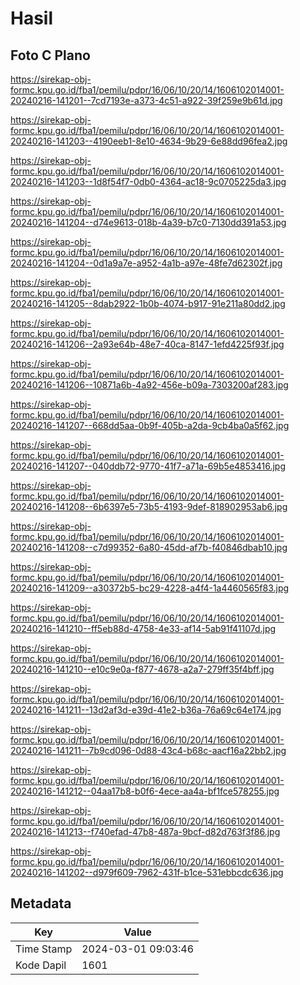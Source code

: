 # Hasil

## Foto C Plano

https://sirekap-obj-formc.kpu.go.id/fba1/pemilu/pdpr/16/06/10/20/14/1606102014001-20240216-141201--7cd7193e-a373-4c51-a922-39f259e9b61d.jpg

https://sirekap-obj-formc.kpu.go.id/fba1/pemilu/pdpr/16/06/10/20/14/1606102014001-20240216-141203--4190eeb1-8e10-4634-9b29-6e88dd96fea2.jpg

https://sirekap-obj-formc.kpu.go.id/fba1/pemilu/pdpr/16/06/10/20/14/1606102014001-20240216-141203--1d8f54f7-0db0-4364-ac18-9c0705225da3.jpg

https://sirekap-obj-formc.kpu.go.id/fba1/pemilu/pdpr/16/06/10/20/14/1606102014001-20240216-141204--d74e9613-018b-4a39-b7c0-7130dd391a53.jpg

https://sirekap-obj-formc.kpu.go.id/fba1/pemilu/pdpr/16/06/10/20/14/1606102014001-20240216-141204--0d1a9a7e-a952-4a1b-a97e-48fe7d62302f.jpg

https://sirekap-obj-formc.kpu.go.id/fba1/pemilu/pdpr/16/06/10/20/14/1606102014001-20240216-141205--8dab2922-1b0b-4074-b917-91e211a80dd2.jpg

https://sirekap-obj-formc.kpu.go.id/fba1/pemilu/pdpr/16/06/10/20/14/1606102014001-20240216-141206--2a93e64b-48e7-40ca-8147-1efd4225f93f.jpg

https://sirekap-obj-formc.kpu.go.id/fba1/pemilu/pdpr/16/06/10/20/14/1606102014001-20240216-141206--10871a6b-4a92-456e-b09a-7303200af283.jpg

https://sirekap-obj-formc.kpu.go.id/fba1/pemilu/pdpr/16/06/10/20/14/1606102014001-20240216-141207--668dd5aa-0b9f-405b-a2da-9cb4ba0a5f62.jpg

https://sirekap-obj-formc.kpu.go.id/fba1/pemilu/pdpr/16/06/10/20/14/1606102014001-20240216-141207--040ddb72-9770-41f7-a71a-69b5e4853416.jpg

https://sirekap-obj-formc.kpu.go.id/fba1/pemilu/pdpr/16/06/10/20/14/1606102014001-20240216-141208--6b6397e5-73b5-4193-9def-818902953ab6.jpg

https://sirekap-obj-formc.kpu.go.id/fba1/pemilu/pdpr/16/06/10/20/14/1606102014001-20240216-141208--c7d99352-6a80-45dd-af7b-f40846dbab10.jpg

https://sirekap-obj-formc.kpu.go.id/fba1/pemilu/pdpr/16/06/10/20/14/1606102014001-20240216-141209--a30372b5-bc29-4228-a4f4-1a4460565f83.jpg

https://sirekap-obj-formc.kpu.go.id/fba1/pemilu/pdpr/16/06/10/20/14/1606102014001-20240216-141210--ff5eb88d-4758-4e33-af14-5ab91f41107d.jpg

https://sirekap-obj-formc.kpu.go.id/fba1/pemilu/pdpr/16/06/10/20/14/1606102014001-20240216-141210--e10c9e0a-f877-4678-a2a7-279ff35f4bff.jpg

https://sirekap-obj-formc.kpu.go.id/fba1/pemilu/pdpr/16/06/10/20/14/1606102014001-20240216-141211--13d2af3d-e39d-41e2-b36a-76a69c64e174.jpg

https://sirekap-obj-formc.kpu.go.id/fba1/pemilu/pdpr/16/06/10/20/14/1606102014001-20240216-141211--7b9cd096-0d88-43c4-b68c-aacf16a22bb2.jpg

https://sirekap-obj-formc.kpu.go.id/fba1/pemilu/pdpr/16/06/10/20/14/1606102014001-20240216-141212--04aa17b8-b0f6-4ece-aa4a-bf1fce578255.jpg

https://sirekap-obj-formc.kpu.go.id/fba1/pemilu/pdpr/16/06/10/20/14/1606102014001-20240216-141213--f740efad-47b8-487a-9bcf-d82d763f3f86.jpg

https://sirekap-obj-formc.kpu.go.id/fba1/pemilu/pdpr/16/06/10/20/14/1606102014001-20240216-141202--d979f609-7962-431f-b1ce-531ebbcdc636.jpg


## Metadata

| Key        | Value               |
| ---------- | ------------------- |
| Time Stamp | 2024-03-01 09:03:46 |
| Kode Dapil | 1601                |



